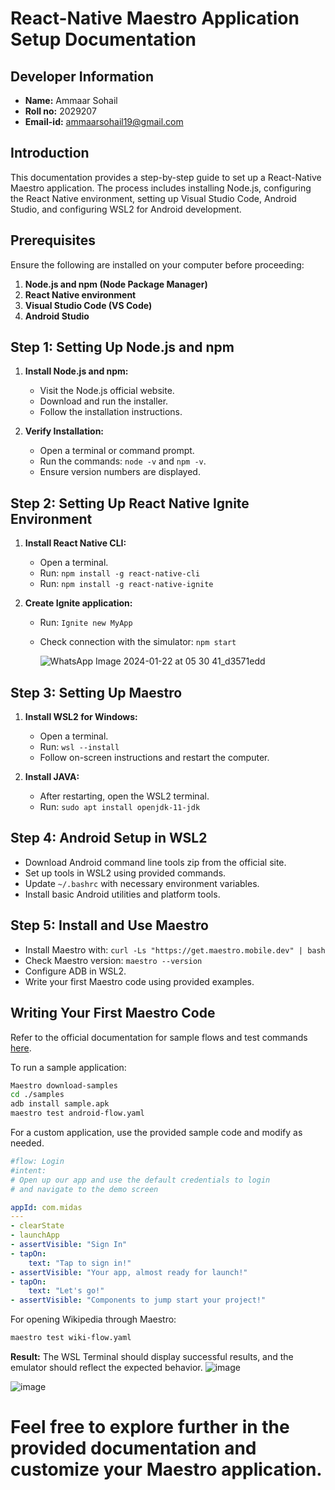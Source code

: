 # React-Native Maestro Application Setup Documentation

## Developer Information
- **Name:** Ammaar Sohail
- **Roll no:** 2029207
- **Email-id:** ammaarsohail19@gmail.com

## Introduction

This documentation provides a step-by-step guide to set up a React-Native Maestro application. The process includes installing Node.js, configuring the React Native environment, setting up Visual Studio Code, Android Studio, and configuring WSL2 for Android development.

## Prerequisites

Ensure the following are installed on your computer before proceeding:

1. **Node.js and npm (Node Package Manager)**
2. **React Native environment**
3. **Visual Studio Code (VS Code)**
4. **Android Studio**

## Step 1: Setting Up Node.js and npm

1. **Install Node.js and npm:**
   - Visit the Node.js official website.
   - Download and run the installer.
   - Follow the installation instructions.

2. **Verify Installation:**
   - Open a terminal or command prompt.
   - Run the commands: `node -v` and `npm -v`.
   - Ensure version numbers are displayed.

## Step 2: Setting Up React Native Ignite Environment

1. **Install React Native CLI:**
   - Open a terminal.
   - Run: `npm install -g react-native-cli`
   - Run: `npm install -g react-native-ignite`

2. **Create Ignite application:**
   - Run: `Ignite new MyApp`
   - Check connection with the simulator: `npm start`
  
     ![WhatsApp Image 2024-01-22 at 05 30 41_d3571edd](https://github.com/Ammaar19/Midas_2029207/assets/117352598/f66d1c97-6822-499e-81f7-4885859b9038)


## Step 3: Setting Up Maestro

1. **Install WSL2 for Windows:**
   - Open a terminal.
   - Run: `wsl --install`
   - Follow on-screen instructions and restart the computer.

2. **Install JAVA:**
   - After restarting, open the WSL2 terminal.
   - Run: `sudo apt install openjdk-11-jdk`

## Step 4: Android Setup in WSL2

- Download Android command line tools zip from the official site.
- Set up tools in WSL2 using provided commands.
- Update `~/.bashrc` with necessary environment variables.
- Install basic Android utilities and platform tools.

## Step 5: Install and Use Maestro

- Install Maestro with: `curl -Ls "https://get.maestro.mobile.dev" | bash`
- Check Maestro version: `maestro --version`
- Configure ADB in WSL2.
- Write your first Maestro code using provided examples.

## Writing Your First Maestro Code

Refer to the official documentation for sample flows and test commands [here](https://maestro.mobile.dev/getting-started/run-a-sample-flow).

To run a sample application:
```bash
Maestro download-samples
cd ./samples
adb install sample.apk
maestro test android-flow.yaml
```

For a custom application, use the provided sample code and modify as needed.

```yaml
#flow: Login
#intent:
# Open up our app and use the default credentials to login
# and navigate to the demo screen

appId: com.midas
---
- clearState
- launchApp
- assertVisible: "Sign In"
- tapOn:
    text: "Tap to sign in!"
- assertVisible: "Your app, almost ready for launch!"
- tapOn:
    text: "Let's go!"
- assertVisible: "Components to jump start your project!"
```

For opening Wikipedia through Maestro:
```bash
maestro test wiki-flow.yaml
```

**Result:**
The WSL Terminal should display successful results, and the emulator should reflect the expected behavior.
![image](https://github.com/Ammaar19/Midas_2029207/assets/117352598/cb63c9c5-d9bb-4afc-9793-14753f536118)

![image](https://github.com/Ammaar19/Midas_2029207/assets/117352598/0687dd42-867d-428d-913c-0ce1b11baf75)

# Feel free to explore further in the provided documentation and customize your Maestro application. 
